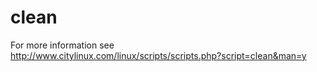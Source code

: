 # clean
For more information see http://www.citylinux.com/linux/scripts/scripts.php?script=clean&man=y
